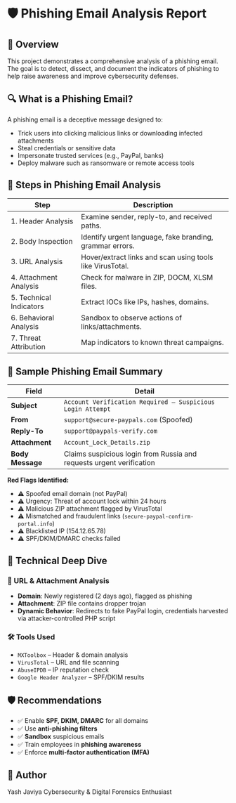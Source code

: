 # 🛡️ Phishing Email Analysis Report

## 📄 Overview

This project demonstrates a comprehensive analysis of a phishing email. The goal is to detect, dissect, and document the indicators of phishing to help raise awareness and improve cybersecurity defenses.


## 🔍 What is a Phishing Email?

A phishing email is a deceptive message designed to:
- Trick users into clicking malicious links or downloading infected attachments
- Steal credentials or sensitive data
- Impersonate trusted services (e.g., PayPal, banks)
- Deploy malware such as ransomware or remote access tools


## 🧪 Steps in Phishing Email Analysis

| Step                     | Description |
|--------------------------|-------------|
| 1. Header Analysis       | Examine sender, reply-to, and received paths. |
| 2. Body Inspection       | Identify urgent language, fake branding, grammar errors. |
| 3. URL Analysis          | Hover/extract links and scan using tools like VirusTotal. |
| 4. Attachment Analysis   | Check for malware in ZIP, DOCM, XLSM files. |
| 5. Technical Indicators  | Extract IOCs like IPs, hashes, domains. |
| 6. Behavioral Analysis   | Sandbox to observe actions of links/attachments. |
| 7. Threat Attribution    | Map indicators to known threat campaigns. |


## 📧 Sample Phishing Email Summary

| Field           | Detail |
|----------------|--------|
| **Subject**     | `Account Verification Required – Suspicious Login Attempt` |
| **From**        | `support@secure-paypals.com` (Spoofed) |
| **Reply-To**    | `support@paypals-verify.com` |
| **Attachment**  | `Account_Lock_Details.zip` |
| **Body Message**| Claims suspicious login from Russia and requests urgent verification |

**Red Flags Identified:**
- ⚠️ Spoofed email domain (not PayPal)
- ⚠️ Urgency: Threat of account lock within 24 hours
- ⚠️ Malicious ZIP attachment flagged by VirusTotal
- ⚠️ Mismatched and fraudulent links (`secure-paypal-confirm-portal.info`)
- ⚠️ Blacklisted IP (154.12.65.78)
- ⚠️ SPF/DKIM/DMARC checks failed


## 🔬 Technical Deep Dive

### 🔗 URL & Attachment Analysis
- **Domain**: Newly registered (2 days ago), flagged as phishing
- **Attachment**: ZIP file contains dropper trojan
- **Dynamic Behavior**: Redirects to fake PayPal login, credentials harvested via attacker-controlled PHP script

### 🛠️ Tools Used
- `MXToolbox` – Header & domain analysis
- `VirusTotal` – URL and file scanning
- `AbuseIPDB` – IP reputation check
- `Google Header Analyzer` – SPF/DKIM results


## 🛡️ Recommendations

- ✅ Enable **SPF, DKIM, DMARC** for all domains
- ✅ Use **anti-phishing filters**
- ✅ **Sandbox** suspicious emails
- ✅ Train employees in **phishing awareness**
- ✅ Enforce **multi-factor authentication (MFA)**


## 📌 Author
Yash Javiya 
Cybersecurity & Digital Forensics Enthusiast  
